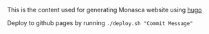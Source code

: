 This is the content used for generating Monasca website using [hugo](http://gohugo.io/)

Deploy to github pages by running `./deploy.sh "Commit Message"`

